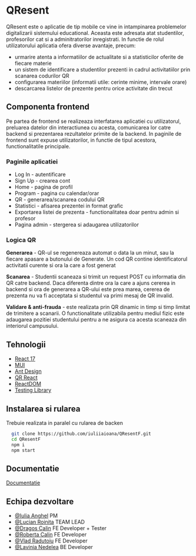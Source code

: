 # QResent

QResent este o aplicatie de tip mobile ce vine in intampinarea problemelor digitalizarii sistemului educational. Aceasta este adresata atat studentilor, profesorilor cat si a adminitratorilor inregistrati. In functie de rolul utilizatorului aplicatia ofera diverse avantaje, precum: 
  - urmarire atenta a informatiilor de actualitate si a statisticilor oferite de fiecare materie
  - un sistem de identificare a studentilor prezenti in cadrul activitatiilor prin scanarea codurilor QR
  - configurarea materiilor (informatii utile: cerinte minime, intervale orare)
  - descarcarea listelor de prezente pentru orice activitate din trecut

## Componenta frontend
Pe partea de frontend se realizeaza interfatarea aplicatiei cu utilizatorul, preluarea datelor din interactiunea cu acesta, comunicarea lor catre backend si prezentarea rezultatelor primite de la backend. In paginile de frontend sunt expuse utilizatorilor, in functie de tipul acestora, functionalitatile principale.

### Paginile aplicatiei
  - Log In - autentificare
  - Sign Up - crearea cont
  - Home - pagina de profil
  - Program - pagina cu calendar/orar
  - QR - generarea/scanarea codului QR
  - Statistici - afisarea prezentei in format grafic
  - Exportarea listei de prezenta - functionalitatea doar pentru admin si profesor
  - Pagina admin - stergerea si adaugarea utilizatorilor
  
### Logica QR
**Generarea** - QR-ul se regenereaza automat o data la un minut, sau la fiecare apasare a butonului de Generate. Un cod QR contine identificatorul activitatii curente si ora la care a fost generat

**Scanarea** - Studentii scaneaza si trimit un request POST cu informatia din QR catre backend. Daca diferenta dintre ora la care a ajuns cererea in backend si ora de generarea a QR-ului este prea marea, cererea de prezenta nu va fi acceptata si studentul va primi mesaj de QR invalid.

**Validare & anti-frauda** - este realizata prin QR dinamic in timp si timp limitat de trimitere a scanarii. O functionalitate utilizabila pentru mediul fizic este adaugarea pozitiei studentului pentru a ne asigura ca acesta scaneaza din interiorul campusului.

## Tehnologii
- [React 17](https://reactjs.org/blog/2020/10/20/react-v17.html)
- [MUI](https://mui.com)
- [Ant Design](https://ant.design)
- [QR React](https://www.npmjs.com/package/react-qr-code)
- [ReactDOM](https://reactjs.org/docs/react-dom.html)
- [Testing Library](https://testing-library.com)

## Instalarea si rularea
Trebuie realizata in paralel cu rularea de backen
```bash
  git clone https://github.com/iuliiaioana/QResentF.git
  cd QResentF
  npm i
  npm start
```

## Documentatie

[Documentatie](https://docs.google.com/document/d/1TDuirgfmvJI1fCM7e3zsZY7MwS0vCSaKm8aOa0JYNRM/edit)    

## Echipa dezvoltare
- [@Iulia Anghel](https://github.com/iuliiaioana) PM
- [@Lucian Roinita](https://github.com/roinitalucian) TEAM LEAD
- [@Dragos Calin](https://github.com/CalinDS) FE Developer + Tester
- [@Roberta Calin](https://github.com/robertacalin) FE Developer
- [@Vlad Radutoiu](https://github.com/VladRadutoiu) FE Developer
- [@Lavinia Nedelea](https://github.com/laviniamnedelea) BE Developer